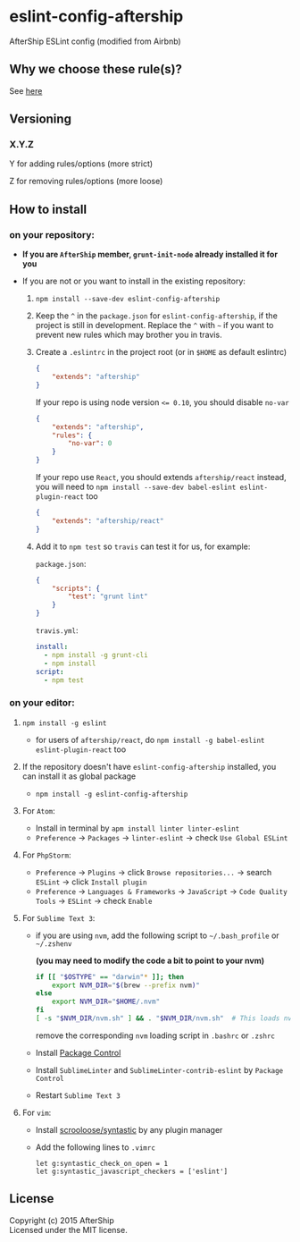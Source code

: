 # eslint-config-aftership

AfterShip ESLint config (modified from Airbnb)

## Why we choose these rule(s)?
See [here](https://github.com/AfterShip/eslint-config-aftership/blob/master/why-we-choose-these-rules.md)

## Versioning

### X.Y.Z

Y for adding rules/options (more strict)

Z for removing rules/options (more loose)

## How to install

### on your repository:
- **If you are `AfterShip` member, `grunt-init-node` already installed it for you**

- If you are not or you want to install in the existing repository:
	1. `npm install --save-dev eslint-config-aftership`

	2. Keep the `^` in the `package.json` for `eslint-config-aftership`, if the project is still in development. Replace the `^` with `~` if you want to prevent new rules which may brother you in travis.

	3. Create a `.eslintrc` in the project root (or in `$HOME` as default eslintrc)

		```json
		{
			"extends": "aftership"
		}
		```

		If your repo is using node version `<= 0.10`, you should disable `no-var`

		```json
		{
			"extends": "aftership",
			"rules": {
				"no-var": 0
			}
		}
		```

		If your repo use `React`, you should extends `aftership/react` instead, you will need to `npm install --save-dev babel-eslint eslint-plugin-react` too

		```json
		{
			"extends": "aftership/react"
		}
		```

	4. Add it to `npm test` so `travis` can test it for us, for example:

		`package.json`:
		```json
		{
			"scripts": {
				"test": "grunt lint"
			}
		}
		```

		`travis.yml`:
		```yml
		install:
		  - npm install -g grunt-cli
		  - npm install
		script:
		  - npm test
		```

### on your editor:
1. `npm install -g eslint`
	- for users of `aftership/react`, do `npm install -g babel-eslint eslint-plugin-react` too

2. If the repository doesn't have `eslint-config-aftership` installed, you can install it as global package
	- `npm install -g eslint-config-aftership`

3. For `Atom`:
	- Install in terminal by `apm install linter linter-eslint`
	- `Preference` -> `Packages` -> `linter-eslint` -> check `Use Global ESLint`

4. For `PhpStorm`:
	- `Preference` -> `Plugins` -> click `Browse repositories...` -> search `ESLint` -> click `Install plugin`
	- `Preference` -> `Languages & Frameworks` -> `JavaScript` -> `Code Quality Tools` -> `ESLint` -> check `Enable`

5. For `Sublime Text 3`:
	- if you are using `nvm`, add the following script to `~/.bash_profile` or `~/.zshenv`

		**(you may need to modify the code a bit to point to your nvm)**

		```bash
		if [[ "$OSTYPE" == "darwin"* ]]; then
			export NVM_DIR="$(brew --prefix nvm)"
		else
			export NVM_DIR="$HOME/.nvm"
		fi
		[ -s "$NVM_DIR/nvm.sh" ] && . "$NVM_DIR/nvm.sh"  # This loads nvm
		```

		remove the corresponding `nvm` loading script in `.bashrc` or `.zshrc`

	- Install [Package Control](https://packagecontrol.io/installation)
	- Install `SublimeLinter` and `SublimeLinter-contrib-eslint` by `Package Control`
	- Restart `Sublime Text 3`

6. For `vim`:
	- Install [scrooloose/syntastic](https://github.com/scrooloose/syntastic) by any plugin manager
	- Add the following lines to `.vimrc`

		```vimrc
		let g:syntastic_check_on_open = 1
		let g:syntastic_javascript_checkers = ['eslint']
		```

## License
Copyright (c) 2015 AfterShip  
Licensed under the MIT license.
